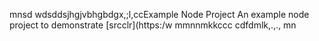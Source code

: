 mnsd wdsddsjhgjvbhgbdgx,;l,ccExample Node Project
An example node project to demonstrate [srcclr](https:/w
mmnnmkkccc
   cdfdmlk,.,.,
mn
